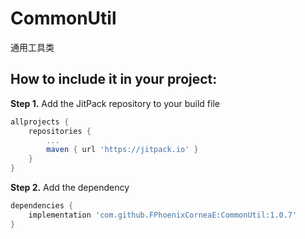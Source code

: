 # CommonUtil
通用工具类


How to include it in your project:
--------------
**Step 1.** Add the JitPack repository to your build file
```groovy
allprojects {
	repositories {
		...
		maven { url 'https://jitpack.io' }
	}
}
```

**Step 2.** Add the dependency
```groovy
dependencies {
	implementation 'com.github.FPhoenixCorneaE:CommonUtil:1.0.7'
}
```
